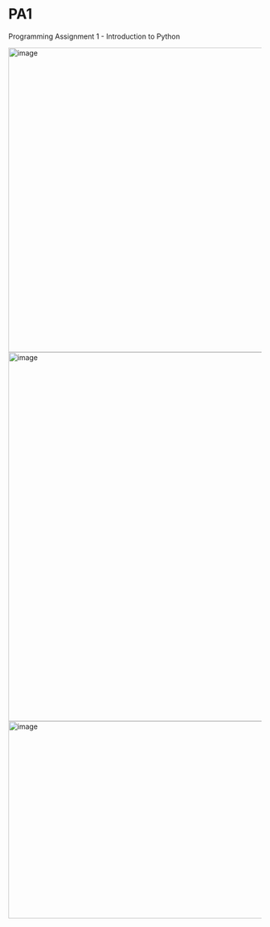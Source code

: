 # PA1
Programming Assignment 1 - Introduction to Python 


<img width="1484" height="605" alt="image" src="https://github.com/user-attachments/assets/14d9bf27-76c4-4207-a376-fcb1aaf4a538" />
<img width="1290" height="733" alt="image" src="https://github.com/user-attachments/assets/d3b58f87-2814-424a-8d09-7d8a9f72262b" />
<img width="1318" height="392" alt="image" src="https://github.com/user-attachments/assets/14b67d53-20f4-43cd-8ef6-362714a3f9f0" />
